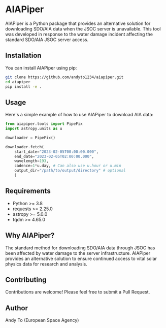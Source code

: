 # AIAPiper

AIAPiper is a Python package that provides an alternative solution for downloading SDO/AIA data when the  JSOC server is unavailable. This tool was developed in response to the water damage incident affecting the standard SDO/AIA JSOC server access.

## Installation

You can install AIAPiper using pip:
```bash
git clone https://github.com/andyto1234/aiapiper.git
cd aiapiper
pip install -e .
```

## Usage
Here's a simple example of how to use AIAPiper to download AIA data:

```python
from aiapiper.tools import PipeFix
import astropy.units as u
```

```python
downloader = PipeFix()

downloader.fetch(
    start_date="2023-02-05T00:00:00.000",
    end_date="2023-02-05T02:00:00.000",
    wavelength=193,
    cadence=1*u.day, # Can also use u.hour or u.min
    output_dir="/path/to/output/directory" # optional
    )
```

## Requirements

- Python >= 3.8
- requests >= 2.25.0
- astropy >= 5.0.0
- tqdm >= 4.65.0


## Why AIAPiper?

The standard method for downloading SDO/AIA data through JSOC has been affected by water damage to the server infrastructure. AIAPiper provides an alternative solution to ensure continued access to vital solar physics data for research and analysis.

## Contributing

Contributions are welcome! Please feel free to submit a Pull Request.

## Author

Andy To (European Space Agency)
